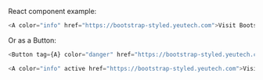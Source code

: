 React component example:

```js
<A color="info" href="https://bootstrap-styled.yeutech.com">Visit Bootstrap Styled !</A>
```

Or as a Button:


```js
<Button tag={A} color="danger" href="https://bootstrap-styled.yeutech.com">Visit Bootstrap Styled !</Button>
```


```js { "props": { "active": "true" } }
<A color="info" active href="https://bootstrap-styled.yeutech.com">Visit Bootstrap Styled !</A>
```
